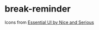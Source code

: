 # break-reminder

Icons from [Essential UI by Nice and Serious](https://thenounproject.com/niceandserious/collection/essential-ui/)

